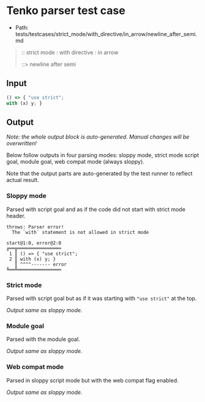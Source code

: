 # Tenko parser test case

- Path: tests/testcases/strict_mode/with_directive/in_arrow/newline_after_semi.md

> :: strict mode : with directive : in arrow
>
> ::> newline after semi

## Input


`````js
() => { "use strict";
with (x) y; }
`````

## Output

_Note: the whole output block is auto-generated. Manual changes will be overwritten!_

Below follow outputs in four parsing modes: sloppy mode, strict mode script goal, module goal, web compat mode (always sloppy).

Note that the output parts are auto-generated by the test runner to reflect actual result.

### Sloppy mode

Parsed with script goal and as if the code did not start with strict mode header.

`````
throws: Parser error!
  The `with` statement is not allowed in strict mode

start@1:0, error@2:0
╔══╦════════════════
 1 ║ () => { "use strict";
 2 ║ with (x) y; }
   ║ ^^^^------- error
╚══╩════════════════

`````

### Strict mode

Parsed with script goal but as if it was starting with `"use strict"` at the top.

_Output same as sloppy mode._

### Module goal

Parsed with the module goal.

_Output same as sloppy mode._

### Web compat mode

Parsed in sloppy script mode but with the web compat flag enabled.

_Output same as sloppy mode._
